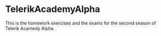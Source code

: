 # TelerikAcademyAlpha

This is the homework exercises and the exams for the second season of Telerik Acamedy Alpha.
